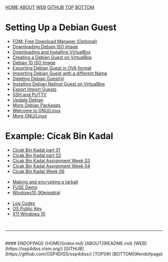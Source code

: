 ---
---

[HOME](index.md)
[ABOUT](README.md)
[WEB](https://osp4diss.vlsm.org/)
[GITHUB](https://github.com/OSP4DISS/osp4diss/)
[TOP](#)
[BOTTOM](#endofpage)

# Setting Up a Debian Guest

* [FDM: Free Download Manager (Optional)](InstallFDM.md)
* [Downloading Debian ISO Image](DebianISOImage.md)
* [Downloading and Installing VirtualBox](InstallVirtualBox.md)
* [Creating a Debian Guest on VirtualBox](DebianGuestOnVirtualBox.md)
* [Debian 10 ISO Image](osp-006.md)
* [Exporting Debian Guest in OVA format](DebianGuestExportOva.md)
* [Importing Debian Guest with a different Name](DebianGuestImportOva.md)
* [Deleting Debian Guest(s)](DebianGuestDeleteOva.md)
* [Installing Debian Netinst Guest on VirtualBox](InstallDebianNetinst.md)
* [Export Import Guests](ExportImportGuests.md)
* [SSH and PUTTY](SSHGuest.md)
* [Update Debian](UpdateDebian.md)
* [More Debian Packages](MoreDebianPackages.md)
* [Welcome to GNU/Linux](Welcome2GNULinux.md)
* [More GNU/Linux](MoreGNULinux.md)

# Example: Cicak Bin Kadal 
* [Cicak Bin Kadal part 01](CBKadal.md)
* [Cicak Bin Kadal part 02](CBKadal2.md)
* [Cicak Bin Kadal Assignment Week 03](W03.md)
* [Cicak Bin Kadal Assignment Week 04](W04.md)
* [Cicak Bin Kadal Week 06](W06.md)
<br><br>
* [Making and encrypting a tarball](osp-001.md)
* [FUSE Demo](osp-100.md)
* [Windows10 (Kleopatra)](CBKadal3.md)
<br><br>
* [Log Codes](ETC/logCodes.txt)
* [OS Public Key](ETC/ospubkey.txt)
* [X11 Windows 10](osp-003.md)
<br>
<hr>
<br>
#### ENDOFPAGE
[HOME](index.md)
[ABOUT](README.md)
[WEB](https://osp4diss.vlsm.org/)
[GITHUB](https://github.com/OSP4DISS/osp4diss/)
[TOP](#)
[BOTTOM](#endofpage)
<br>

